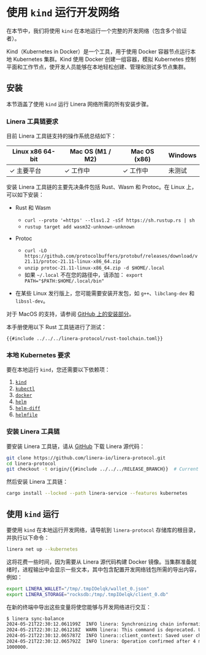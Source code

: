 # 使用 `kind` 运行开发网络

在本节中，我们将使用 `kind` 在本地运行一个完整的开发网络（包含多个验证者）。

Kind（Kubernetes in Docker）是一个工具，用于使用 Docker 容器节点运行本地 Kubernetes 集群。Kind 使用 Docker 创建一组容器，模拟 Kubernetes 控制平面和工作节点，使开发人员能够在本地轻松创建、管理和测试多节点集群。

## 安装

本节涵盖了使用 `kind` 运行 Linera 网络所需的所有安装步骤。

### Linera 工具链要求

目前 Linera 工具链支持的操作系统总结如下：

| Linux x86 64-bit | Mac OS (M1 / M2) | Mac OS (x86) | Windows |
| ---------------- | ---------------- | ------------ | ------- |
| ✓ 主要平台       | ✓ 工作中         | ✓ 工作中     | 未测试  |

安装 Linera 工具链的主要先决条件包括 Rust、Wasm 和 Protoc。在 Linux 上，可以如下安装：

- Rust 和 Wasm

  - `curl --proto '=https' --tlsv1.2 -sSf https://sh.rustup.rs | sh`
  - `rustup target add wasm32-unknown-unknown`

- Protoc

  - `curl -LO https://github.com/protocolbuffers/protobuf/releases/download/v21.11/protoc-21.11-linux-x86_64.zip`
  - `unzip protoc-21.11-linux-x86_64.zip -d $HOME/.local`
  - 如果 `~/.local` 不在您的路径中，请添加：
    `export PATH="$PATH:$HOME/.local/bin"`

- 在某些 Linux 发行版上，您可能需要安装开发包，如 `g++`、`libclang-dev` 和 `libssl-dev`。

对于 MacOS 的支持，请参阅 [GitHub 上的安装部分](https://github.com/linera-io/linera-protocol/blob/main/INSTALL.md)。

本手册使用以下 Rust 工具链进行了测试：

```text
{{#include ../../../linera-protocol/rust-toolchain.toml}}
```

### 本地 Kubernetes 要求

要在本地运行 `kind`，您还需要以下依赖项：

1. [`kind`](https://kind.sigs.k8s.io/docs/user/quick-start/#installation)
2. [`kubectl`](https://kubernetes.io/docs/tasks/tools/)
3. [`docker`](https://docs.docker.com/get-docker/)
4. [`helm`](https://helm.sh/docs/intro/install/)
5. [`helm-diff`](https://github.com/databus23/helm-diff)
6. [`helmfile`](https://github.com/helmfile/helmfile?tab=readme-ov-file#installation)

### 安装 Linera 工具链

要安装 Linera 工具链，请从 [GitHub](https://github.com/linera-io/linera-protocol) 下载 Linera 源代码：

```bash
git clone https://github.com/linera-io/linera-protocol.git
cd linera-protocol
git checkout -t origin/{{#include ../../../RELEASE_BRANCH}}  # Current release branch
```

然后安装 Linera 工具链：

```bash
cargo install --locked --path linera-service --features kubernetes
```

## 使用 `kind` 运行

要使用 `kind` 在本地运行开发网络，请导航到 `linera-protocol` 存储库的根目录，并执行以下命令：

```bash
linera net up --kubernetes
```

这将花费一些时间，因为需要从 Linera 源代码构建 Docker 镜像。当集群准备就绪时，进程输出中会显示一些文本，其中包含配置开发网络钱包所需的导出内容，例如：

```bash
export LINERA_WALLET="/tmp/.tmpIOelqk/wallet_0.json"
export LINERA_STORAGE="rocksdb:/tmp/.tmpIOelqk/client_0.db"
```

在新的终端中导出这些变量将使您能够与开发网络进行交互：

```bash
$ linera sync-balance
2024-05-21T22:30:12.061199Z  INFO linera: Synchronizing chain information and querying the local balance
2024-05-21T22:30:12.061218Z  WARN linera: This command is deprecated. Use `linera sync && linera query-balance` instead.
2024-05-21T22:30:12.065787Z  INFO linera::client_context: Saved user chain states
2024-05-21T22:30:12.065792Z  INFO linera: Operation confirmed after 4 ms
1000000.
```
